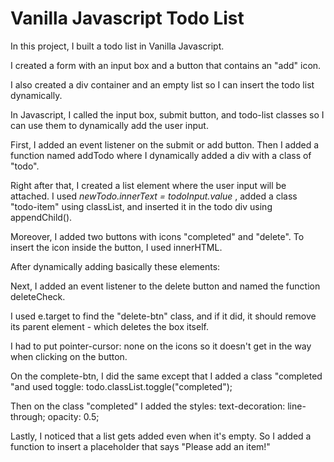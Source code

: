 # Vanilla Javascript Todo List

In this project, I built a todo list in Vanilla Javascript.

I created a form with an input box and a button that contains an "add" icon.

I also created a div container and an empty list so I can insert the todo list dynamically.

In Javascript, I called the input box, submit button, and todo-list classes so I can use them to dynamically add the user input.

First, I added an event listener on the submit or add button.
Then I added a function named addTodo where I dynamically added a div with a class of "todo".

Right after that, I created a list element where the user input will be attached. I used _newTodo.innerText = todoInput.value_ , added a class "todo-item" using classList, and inserted it in the todo div using appendChild().

Moreover, I added two buttons with icons "completed" and "delete". To insert the icon inside the button, I used innerHTML.

After dynamically adding basically these elements:

<!-- <div class="todo">
    <li class="todo-item"> {todoInput.value} </li>
    <button class="completed-btn"><i class="fas fa-check-circle"></i>
    </button>
     <button class="delete-btn">
     <i class="fas fa-trash-alt"></i>
    </button>
</div> -->

Next, I added an event listener to the delete button and named the function deleteCheck.

I used e.target to find the "delete-btn" class, and if it did, it should remove its parent element - which deletes the box itself.

I had to put pointer-cursor: none on the icons so it doesn't get in the way when clicking on the button.

On the complete-btn, I did the same except that I added a class "completed "and used toggle: todo.classList.toggle("completed");

Then on the class "completed" I added the styles:
text-decoration: line-through;
opacity: 0.5;

Lastly, I noticed that a list gets added even when it's empty. So I added a function to insert a placeholder that says "Please add an item!"
